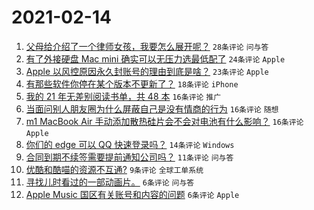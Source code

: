 # 2021-02-14

1. [父母给介绍了一个律师女孩，我要怎么展开呢？](https://www.v2ex.com/t/753263) `28条评论` `问与答`
1. [有了外接硬盘 Mac mini 确实可以无压力选最低配了](https://www.v2ex.com/t/753250) `24条评论` `Apple`
1. [Apple 以风控原因永久封账号的理由到底是啥？](https://www.v2ex.com/t/753265) `23条评论` `Apple`
1. [有那些软件你停在某个版本不更新了？](https://www.v2ex.com/t/753273) `18条评论` `iPhone`
1. [我的 21 年无差别阅读书单，共 48 本](https://www.v2ex.com/t/753268) `16条评论` `推广`
1. [当面问别人朋友圈为什么屏蔽自己是没有情商的行为](https://www.v2ex.com/t/753261) `16条评论` `随想`
1. [m1 MacBook Air 手动添加散热硅片会不会对电池有什么影响？](https://www.v2ex.com/t/753247) `16条评论` `Apple`
1. [你们的 edge 可以 QQ 快速登录吗？](https://www.v2ex.com/t/753246) `14条评论` `Windows`
1. [合同到期不续签需要提前通知公司吗？](https://www.v2ex.com/t/753259) `11条评论` `问与答`
1. [优酷和酷喵的资源不互通?](https://www.v2ex.com/t/753258) `9条评论` `全球工单系统`
1. [寻找儿时看过的一部动画片。](https://www.v2ex.com/t/753276) `6条评论` `问与答`
1. [Apple Music 国区有关账号和内容的问题](https://www.v2ex.com/t/753252) `6条评论` `Apple`
